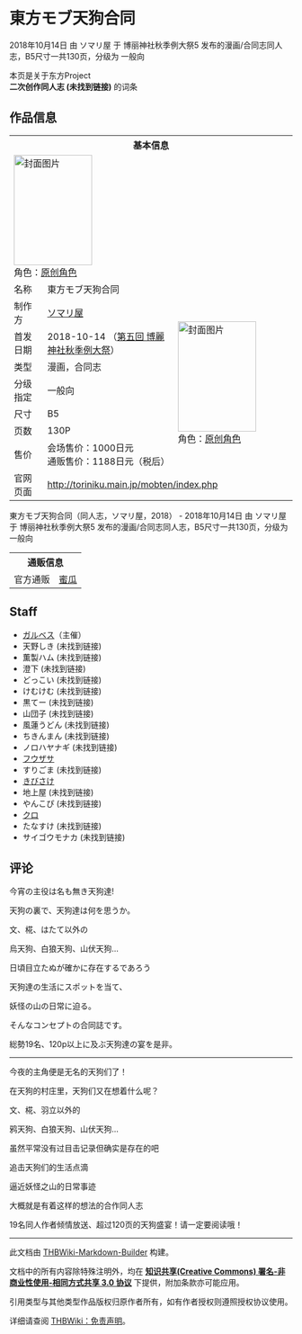 # 東方モブ天狗合同

<!-- source html: G:\repos\THBWiki-Markdown-Builder\THBWikiMarkdown\Temp\main\8\82\ns0%3A%E6%9D%B1%E6%96%B9%E3%83%A2%E3%83%96%E5%A4%A9%E7%8B%97%E5%90%88%E5%90%8C.html -->

2018年10月14日 由 ソマリ屋 于 博丽神社秋季例大祭5 发布的漫画/合同志同人志，B5尺寸一共130页，分级为 一般向

本页是关于东方Project  
 **二次创作同人志 (未找到链接)** 的词条

## 作品信息

<table><tbody><tr><th colspan="3">基本信息</th></tr><tr><td class="cover-artwork-mobile" colspan="2"><a href="./文件-東方モブ天狗合同封面.jpg.md" class="image" title="封面图片"><img alt="封面图片" src="https://upload.thwiki.cc/thumb/1/1b/%E6%9D%B1%E6%96%B9%E3%83%A2%E3%83%96%E5%A4%A9%E7%8B%97%E5%90%88%E5%90%8C%E5%B0%81%E9%9D%A2.jpg/139px-%E6%9D%B1%E6%96%B9%E3%83%A2%E3%83%96%E5%A4%A9%E7%8B%97%E5%90%88%E5%90%8C%E5%B0%81%E9%9D%A2.jpg" decoding="async" loading="lazy" width="139" height="196" srcset="https://upload.thwiki.cc/thumb/1/1b/%E6%9D%B1%E6%96%B9%E3%83%A2%E3%83%96%E5%A4%A9%E7%8B%97%E5%90%88%E5%90%8C%E5%B0%81%E9%9D%A2.jpg/208px-%E6%9D%B1%E6%96%B9%E3%83%A2%E3%83%96%E5%A4%A9%E7%8B%97%E5%90%88%E5%90%8C%E5%B0%81%E9%9D%A2.jpg 1.5x, https://upload.thwiki.cc/thumb/1/1b/%E6%9D%B1%E6%96%B9%E3%83%A2%E3%83%96%E5%A4%A9%E7%8B%97%E5%90%88%E5%90%8C%E5%B0%81%E9%9D%A2.jpg/278px-%E6%9D%B1%E6%96%B9%E3%83%A2%E3%83%96%E5%A4%A9%E7%8B%97%E5%90%88%E5%90%8C%E5%B0%81%E9%9D%A2.jpg 2x" data-file-width="851" data-file-height="1200"></a><div class="cover-char">角色：<a href="/index.php?title=%E5%8E%9F%E5%88%9B%E8%A7%92%E8%89%B2&amp;action=edit&amp;redlink=1" class="new" title="原创角色（页面不存在）">原创角色</a></div></td>
</tr><tr><td class="label">名称</td><td colspan="2"> 東方モブ天狗合同 </td></tr><tr><td class="label">制作方</td><td><a href="./ソマリ屋.md" title="ソマリ屋">ソマリ屋</a></td><td class="cover-artwork" rowspan="7" style="min-width:196px;"><a href="./文件-東方モブ天狗合同封面.jpg.md" class="image" title="封面图片"><img alt="封面图片" src="https://upload.thwiki.cc/thumb/1/1b/%E6%9D%B1%E6%96%B9%E3%83%A2%E3%83%96%E5%A4%A9%E7%8B%97%E5%90%88%E5%90%8C%E5%B0%81%E9%9D%A2.jpg/139px-%E6%9D%B1%E6%96%B9%E3%83%A2%E3%83%96%E5%A4%A9%E7%8B%97%E5%90%88%E5%90%8C%E5%B0%81%E9%9D%A2.jpg" decoding="async" loading="lazy" width="139" height="196" srcset="https://upload.thwiki.cc/thumb/1/1b/%E6%9D%B1%E6%96%B9%E3%83%A2%E3%83%96%E5%A4%A9%E7%8B%97%E5%90%88%E5%90%8C%E5%B0%81%E9%9D%A2.jpg/208px-%E6%9D%B1%E6%96%B9%E3%83%A2%E3%83%96%E5%A4%A9%E7%8B%97%E5%90%88%E5%90%8C%E5%B0%81%E9%9D%A2.jpg 1.5x, https://upload.thwiki.cc/thumb/1/1b/%E6%9D%B1%E6%96%B9%E3%83%A2%E3%83%96%E5%A4%A9%E7%8B%97%E5%90%88%E5%90%8C%E5%B0%81%E9%9D%A2.jpg/278px-%E6%9D%B1%E6%96%B9%E3%83%A2%E3%83%96%E5%A4%A9%E7%8B%97%E5%90%88%E5%90%8C%E5%B0%81%E9%9D%A2.jpg 2x" data-file-width="851" data-file-height="1200"></a><div class="cover-char">角色：<a href="/index.php?title=%E5%8E%9F%E5%88%9B%E8%A7%92%E8%89%B2&amp;action=edit&amp;redlink=1" class="new" title="原创角色（页面不存在）">原创角色</a></div></td>
</tr><tr><td class="label">首发日期</td><td>2018-10-14&#160;（<a href="/展会作品列表?e=%E5%8D%9A%E4%B8%BD%E7%A5%9E%E7%A4%BE%E7%A7%8B%E5%AD%A3%E4%BE%8B%E5%A4%A7%E7%A5%AD%235">第五回 博麗神社秋季例大祭</a>）</td></tr><tr><td class="label">类型</td><td>漫画，合同志</td></tr><tr><td class="label">分级指定</td><td>一般向</td></tr><tr><td class="label">尺寸</td><td>B5</td></tr><tr><td class="label">页数</td><td>130P</td></tr><tr><td class="label">售价</td><td>会场售价：1000日元<br>通贩售价：1188日元（税后）</td></tr>
<tr><td class="label">官网页面</td><td colspan="2"><a rel="nofollow" class="external free" href="http://toriniku.main.jp/mobten/index.php">http://toriniku.main.jp/mobten/index.php</a></td></tr></tbody></table>

東方モブ天狗合同（同人志，ソマリ屋，2018） - 2018年10月14日 由 ソマリ屋 于 博丽神社秋季例大祭5 发布的漫画/合同志同人志，B5尺寸一共130页，分级为 一般向

<table><tbody><tr><th colspan="3">通贩信息</th></tr><tr><td class="label">官方通贩</td><td colspan="2"><a rel="nofollow" class="external text" href="https://www.melonbooks.co.jp/detail/detail.php?product_id=413712">蜜瓜</a></td></tr></tbody></table>



## Staff
- [ガルベス](./ガルベス.md)（主催）
- 天野しき (未找到链接)
- 薫製ハム (未找到链接)
- 澄下 (未找到链接)
- どっこい (未找到链接)
- けむけむ (未找到链接)
- 黒てー (未找到链接)
- 山団子 (未找到链接)
- 風蓮うどん (未找到链接)
- ちきんまん (未找到链接)
- ノロハヤナギ (未找到链接)
- [フウザサ](./フウザサ.md)
- すりごま (未找到链接)
- [きびさけ](./きびさけ.md)
- 地上屋 (未找到链接)
- やんこぴ (未找到链接)
- [クロ](./KURO.md)
- たなすけ (未找到链接)
- サイゴウモナカ (未找到链接)


## 评论

  
今宵の主役は名も無き天狗達!  

天狗の裏で、天狗達は何を思うか。  

  

文、椛、はたて以外の  

烏天狗、白狼天狗、山伏天狗…  

日頃目立たぬが確かに存在するであろう  

天狗達の生活にスポットを当て、  

妖怪の山の日常に迫る。  

そんなコンセプトの合同誌です。  

  

総勢19名、120p以上に及ぶ天狗達の宴を是非。  

  

___

  
今夜的主角便是无名的天狗们了！  

在天狗的村庄里，天狗们又在想着什么呢？  

  

文、椛、羽立以外的  

鸦天狗、白狼天狗、山伏天狗...  

虽然平常没有过目击记录但确实是存在的吧  

追击天狗们的生活点滴  

逼近妖怪之山的日常事迹  

大概就是有着这样的想法的合作同人志  

  

19名同人作者倾情放送、超过120页的天狗盛宴！请一定要阅读哦！
  







---

此文档由 [THBWiki-Markdown-Builder](https://github.com/Delsin-Yu/THBWiki-Markdown-Builder) 构建。

文档中的所有内容除特殊注明外，均在 [**知识共享(Creative Commons) 署名-非商业性使用-相同方式共享 3.0 协议**](https://creativecommons.org/licenses/by-sa/3.0/deed.zh-hans) 下提供，附加条款亦可能应用。

引用类型与其他类型作品版权归原作者所有，如有作者授权则遵照授权协议使用。

详细请查阅 [THBWiki：免责声明](https://thbwiki.cc/THBWiki:%E5%85%8D%E8%B4%A3%E5%A3%B0%E6%98%8E)。

